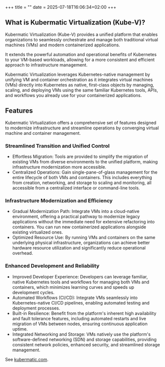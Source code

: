 +++
title = ""
date = 2025-07-18T16:06:34+02:00
+++

## What is Kubermatic Virtualization (Kube-V)?
Kubermatic Virtualization (Kube-V) provides a unified platform that enables organizations to seamlessly orchestrate and manage both traditional virtual machines (VMs) and modern containerized applications.

It extends the powerful automation and operational benefits of Kubernetes to your VM-based workloads, allowing for a more consistent and efficient approach to infrastructure management.

Kubermatic Virtualization leverages Kubernetes-native management by unifying VM and container orchestration as it integrates virtual machines (VMs) directly into Kubernetes as native, first-class objects by managing, scaling, and deploying VMs using the same familiar Kubernetes tools, APIs, and workflows you already use for your containerized applications.
## Features
Kubermatic Virtualization offers a comprehensive set of features designed to modernize infrastructure and streamline operations by converging virtual machine and container management.

### Streamlined Transition and Unified Control

* Effortless Migration: Tools are provided to simplify the migration of existing VMs from diverse environments to the unified platform, making infrastructure modernization more accessible.
* Centralized Operations: Gain single-pane-of-glass management for the entire lifecycle of both VMs and containers. This includes everything from creation, networking, and storage to scaling and monitoring, all accessible from a centralized interface or command-line tools.

### Infrastructure Modernization and Efficiency

* Gradual Modernization Path: Integrate VMs into a cloud-native environment, offering a practical pathway to modernize legacy applications without the immediate need for extensive refactoring into containers. You can run new containerized applications alongside existing virtualized ones.
* Optimized Resource Use: By running VMs and containers on the same underlying physical infrastructure, organizations can achieve better hardware resource utilization and significantly reduce operational overhead.

### Enhanced Development and Reliability

* Improved Developer Experience: Developers can leverage familiar, native Kubernetes tools and workflows for managing both VMs and containers, which minimizes learning curves and speeds up development cycles.
* Automated Workflows (CI/CD): Integrate VMs seamlessly into Kubernetes-native CI/CD pipelines, enabling automated testing and deployment processes.
* Built-in Resilience: Benefit from the platform's inherent high availability and fault tolerance features, including automated restarts and live migration of VMs between nodes, ensuring continuous application uptime.
* Integrated Networking and Storage: VMs natively use the platform's software-defined networking (SDN) and storage capabilities, providing consistent network policies, enhanced security, and streamlined storage management.

See [kubermatic.com](https://www.kubermatic.com/).
